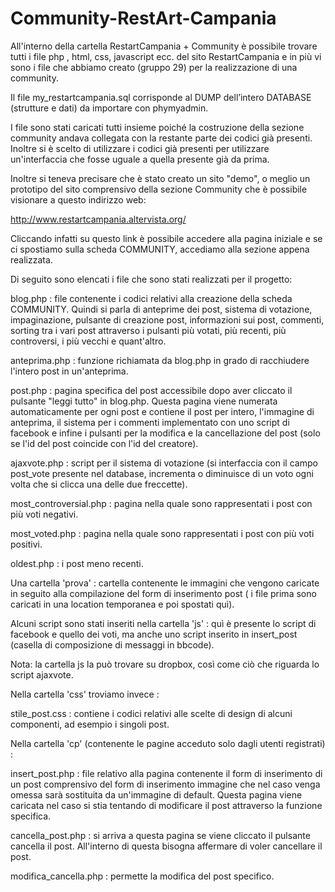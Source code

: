 # Community-RestArt-Campania
All'interno della cartella RestartCampania + Community è possibile trovare tutti i file php , html, css, javascript ecc. del sito RestartCampania e in più vi sono i file che abbiamo creato  (gruppo 29) per la realizzazione di una community. 

Il file my_restartcampania.sql corrisponde al DUMP dell’intero DATABASE (strutture e dati) da importare con phymyadmin.

I file sono stati caricati tutti insieme poiché la costruzione della sezione community andava collegata con la restante parte dei codici già presenti. Inoltre si è scelto di utilizzare i codici già presenti per utilizzare un'interfaccia che fosse uguale a quella presente già da prima. 

Inoltre si teneva precisare che è stato creato un sito "demo", o meglio un prototipo del sito comprensivo della sezione Community che è possibile visionare a questo indirizzo web:

http://www.restartcampania.altervista.org/

Cliccando infatti su questo link è possibile accedere alla pagina iniziale e se ci spostiamo sulla scheda COMMUNITY, accediamo alla sezione appena realizzata.

Di seguito sono elencati i file che sono stati realizzati per il progetto:

blog.php : file contenente i codici relativi alla creazione della scheda COMMUNITY. Quindi si parla di anteprime dei post, sistema di votazione, impaginazione, pulsante di creazione post, informazioni sui post, commenti, sorting tra i vari post attraverso i pulsanti più votati, più recenti, più controversi, i più vecchi e quant'altro.

anteprima.php : funzione richiamata da blog.php in grado di racchiudere l'intero post in un'anteprima.

post.php : pagina specifica del post accessibile dopo aver cliccato il pulsante "leggi tutto" in blog.php. Questa pagina viene numerata automaticamente per ogni post e contiene il post per intero, l'immagine di anteprima, il sistema per i commenti implementato con uno script di facebook e infine i pulsanti per la modifica e la cancellazione del post (solo se l'id del post coincide con l'id del creatore).

ajaxvote.php : script per il sistema di votazione (si interfaccia con il campo post_vote presente nel database, incrementa o diminuisce di un voto ogni volta che si clicca una delle due freccette).

most_controversial.php : pagina nella quale sono rappresentati i post con più voti negativi.

most_voted.php : pagina nella quale sono rappresentati i post con più voti positivi.

oldest.php : i post meno recenti.

Una cartella 'prova' : cartella contenente le immagini che vengono caricate in seguito alla compilazione del form di inserimento post ( i file prima sono caricati in una location temporanea e poi spostati quì).

Alcuni script sono stati inseriti nella cartella 'js' : quì è presente lo script di facebook e quello dei voti, ma anche uno script inserito in insert_post (casella di composizione di messaggi in bbcode).

Nota: la cartella js la può trovare su dropbox, così come ciò che riguarda lo script ajaxvote.

Nella cartella 'css' troviamo invece : 

stile_post.css :  contiene i codici relativi alle scelte di design di alcuni componenti, ad esempio i singoli post.

Nella cartella 'cp' (contenente le pagine acceduto solo dagli utenti registrati) :

insert_post.php : file relativo alla pagina contenente il form di inserimento di un post comprensivo del form di inserimento immagine che nel caso venga omessa sarà sostituita da un'immagine di default. Questa pagina viene caricata nel caso si stia tentando di modificare il post attraverso la funzione specifica.

cancella_post.php :  si arriva a questa pagina se viene cliccato il pulsante cancella il post. All'interno di questa bisogna affermare di voler cancellare il post.

modifica_cancella.php : permette la modifica del post specifico.